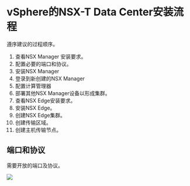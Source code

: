 # vSphere的NSX-T Data Center安装流程

遵序建议的过程顺序。

1. 查看NSX Manager 安装要求。
2. 配置必要的端口和协议。
3. 安装NSX Manager
4. 登录到新创建的NSX Manager
5. 配置计算管理器
6. 部署其他NSX Manager设备以形成集群。
7. 查看NSX Edge安装要求。
8. 安装NSX Edge。
9. 创建NSX Edge集群。
10. 创建传输区域。
11. 创建主机传输节点。

## 端口和协议

需要开放的端口及协议。

![](https://blog-image.nos-eastchina1.126.net/GUID-E42318BD-6B46-4002-BCDF-662225BFE168-low.jpg)
